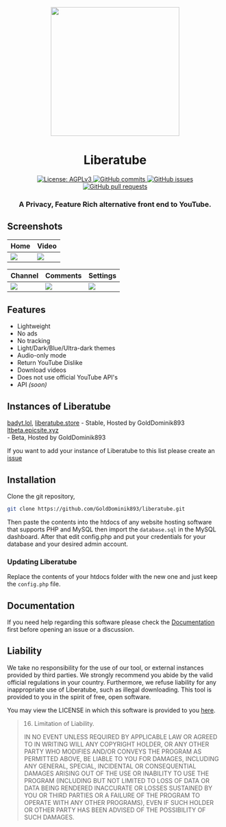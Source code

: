 <div align="center">
<img src="/screenshots/lt.png" width="300px">
    <h1> Liberatube </h1>


  <a href="https://www.gnu.org/licenses/agpl-3.0.en.html">
    <img alt="License: AGPLv3" src="https://shields.io/badge/License-AGPL%20v3-blue.svg">
  </a>
  <a href="https://github.com/golddominik893/liberatube/commits/master">
    <img alt="GitHub commits" src="https://img.shields.io/github/commit-activity/y/golddominik893/liberatube?color=red&label=commits">
  </a>
  <a href="https://github.com/golddominik893/liberatube/issues">
    <img alt="GitHub issues" src="https://img.shields.io/github/issues/golddominik893/liberatube?color=important">
  </a>
  <a href="https://github.com/golddominik893/liberatube/pulls">
    <img alt="GitHub pull requests" src="https://img.shields.io/github/issues-pr/golddominik893/liberatube?color=blueviolet">
  </a>
  
  <h3> A Privacy, Feature Rich alternative front end to YouTube. </h3>
</div>

## Screenshots

| Home                      | Video              |
|-------------------------------------|-------------------------------------|
| ![](screenshots/home.png)    | ![](screenshots/video.png) |

| Channel                        | Comments             | Settings      |
|-------------------------------------|-------------------------------------|---------------------------------------|
| ![](screenshots/channel.png)   | ![](screenshots/comments.png) | ![](screenshots/settings.png) |

## Features

- Lightweight
- No ads
- No tracking
- Light/Dark/Blue/Ultra-dark themes
- Audio-only mode 
- Return YouTube Dislike
- Download videos
- Does not use official YouTube API's
- API *(soon)*


## Instances of Liberatube
[badyt.lol](https://badyt.lol), [liberatube.store](https://liberatube.store) - Stable, Hosted by GoldDominik893<br>
[ltbeta.epicsite.xyz](https://ltbeta.epicsite.xyz)<br> - Beta, Hosted by GoldDominik893


If you want to add your instance of Liberatube to this list please create an [issue](https://github.com/GoldDominik893/bad-youtube/issues)

## Installation
Clone the git repository,
```bash
git clone https://github.com/GoldDominik893/liberatube.git
```
Then paste the contents into the htdocs of any website hosting software that supports PHP and MySQL then import the `database.sql` in the MySQL dashboard. After that edit config.php and put your credentials for your database and your desired admin account.

### Updating Liberatube
Replace the contents of your htdocs folder with the new one and just keep the `config.php` file.

## Documentation
If you need help regarding this software please check the [Documentation](https://golddominik893.github.io/liberatube/documentation/) first before opening an issue or a discussion.

## Liability

We take no responsibility for the use of our tool, or external instances
provided by third parties. We strongly recommend you abide by the valid
official regulations in your country. Furthermore, we refuse liability
for any inappropriate use of Liberatube, such as illegal downloading.
This tool is provided to you in the spirit of free, open software.

You may view the LICENSE in which this software is provided to you [here](./LICENSE).

>   16. Limitation of Liability.
>
> IN NO EVENT UNLESS REQUIRED BY APPLICABLE LAW OR AGREED TO IN WRITING
WILL ANY COPYRIGHT HOLDER, OR ANY OTHER PARTY WHO MODIFIES AND/OR CONVEYS
THE PROGRAM AS PERMITTED ABOVE, BE LIABLE TO YOU FOR DAMAGES, INCLUDING ANY
GENERAL, SPECIAL, INCIDENTAL OR CONSEQUENTIAL DAMAGES ARISING OUT OF THE
USE OR INABILITY TO USE THE PROGRAM (INCLUDING BUT NOT LIMITED TO LOSS OF
DATA OR DATA BEING RENDERED INACCURATE OR LOSSES SUSTAINED BY YOU OR THIRD
PARTIES OR A FAILURE OF THE PROGRAM TO OPERATE WITH ANY OTHER PROGRAMS),
EVEN IF SUCH HOLDER OR OTHER PARTY HAS BEEN ADVISED OF THE POSSIBILITY OF
SUCH DAMAGES.
